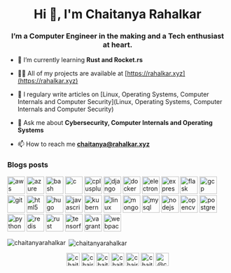 <h1 align="center">Hi 👋, I'm Chaitanya Rahalkar</h1>
<h3 align="center">I’m a Computer Engineer in the making and a Tech enthusiast at heart.</h3>

- 🌱 I’m currently learning **Rust and Rocket.rs**

- 👨‍💻 All of my projects are available at [https://rahalkar.xyz](https://rahalkar.xyz)

- 📝 I regulary write articles on [Linux, Operating Systems, Computer Internals and Computer Security](Linux, Operating Systems, Computer Internals and Computer Security)

- 💬 Ask me about **Cybersecurity, Computer Internals and Operating Systems**

- 📫 How to reach me **chaitanya@rahalkar.xyz**

### Blogs posts
<!-- BLOG-POST-LIST:START -->
<!-- BLOG-POST-LIST:END -->

<p align="left"><img src="https://devicons.github.io/devicon/devicon.git/icons/amazonwebservices/amazonwebservices-original-wordmark.svg" alt="aws" width="40" height="40"/> <img src="https://www.vectorlogo.zone/logos/microsoft_azure/microsoft_azure-icon.svg" alt="azure" width="40" height="40"/> <img src="https://www.vectorlogo.zone/logos/gnu_bash/gnu_bash-icon.svg" alt="bash" width="40" height="40"/> <img src="https://devicons.github.io/devicon/devicon.git/icons/c/c-original.svg" alt="c" width="40" height="40"/> <img src="https://devicons.github.io/devicon/devicon.git/icons/cplusplus/cplusplus-original.svg" alt="cplusplus" width="40" height="40"/> <img src="https://devicons.github.io/devicon/devicon.git/icons/django/django-original.svg" alt="django" width="40" height="40"/> <img src="https://devicons.github.io/devicon/devicon.git/icons/docker/docker-original-wordmark.svg" alt="docker" width="40" height="40"/> <img src="https://devicons.github.io/devicon/devicon.git/icons/electron/electron-original.svg" alt="electron" width="40" height="40"/> <img src="https://devicons.github.io/devicon/devicon.git/icons/express/express-original-wordmark.svg" alt="express" width="40" height="40"/> <img src="https://www.vectorlogo.zone/logos/pocoo_flask/pocoo_flask-icon.svg" alt="flask" width="40" height="40"/> <img src="https://www.vectorlogo.zone/logos/google_cloud/google_cloud-icon.svg" alt="gcp" width="40" height="40"/> <img src="https://www.vectorlogo.zone/logos/git-scm/git-scm-icon.svg" alt="git" width="40" height="40"/> <img src="https://devicons.github.io/devicon/devicon.git/icons/html5/html5-original-wordmark.svg" alt="html5" width="40" height="40"/> <img src="https://api.iconify.design/logos-hugo.svg" alt="hugo" width="40" height="40"/> <img src="https://devicons.github.io/devicon/devicon.git/icons/javascript/javascript-original.svg" alt="javascript" width="40" height="40"/> <img src="https://www.vectorlogo.zone/logos/kubernetes/kubernetes-icon.svg" alt="kubernetes" width="40" height="40"/> <img src="https://devicons.github.io/devicon/devicon.git/icons/linux/linux-original.svg" alt="linux" width="40" height="40"/> <img src="https://devicons.github.io/devicon/devicon.git/icons/mongodb/mongodb-original-wordmark.svg" alt="mongodb" width="40" height="40"/> <img src="https://devicons.github.io/devicon/devicon.git/icons/mysql/mysql-original-wordmark.svg" alt="mysql" width="40" height="40"/> <img src="https://devicons.github.io/devicon/devicon.git/icons/nodejs/nodejs-original-wordmark.svg" alt="nodejs" width="40" height="40"/> <img src="https://www.vectorlogo.zone/logos/opencv/opencv-icon.svg" alt="opencv" width="40" height="40"/> <img src="https://devicons.github.io/devicon/devicon.git/icons/postgresql/postgresql-original-wordmark.svg" alt="postgresql" width="40" height="40"/> <img src="https://devicons.github.io/devicon/devicon.git/icons/python/python-original.svg" alt="python" width="40" height="40"/> <img src="https://devicons.github.io/devicon/devicon.git/icons/redis/redis-original-wordmark.svg" alt="redis" width="40" height="40"/> <img src="https://devicons.github.io/devicon/devicon.git/icons/rust/rust-plain.svg" alt="rust" width="40" height="40"/> <img src="https://www.vectorlogo.zone/logos/tensorflow/tensorflow-icon.svg" alt="tensorflow" width="40" height="40"/> <img src="https://www.vectorlogo.zone/logos/vagrantup/vagrantup-icon.svg" alt="vagrant" width="40" height="40"/> <img src="https://devicons.github.io/devicon/devicon.git/icons/webpack/webpack-original.svg" alt="webpack" width="40" height="40"/></p><p><img align="left" src="https://github-readme-stats.vercel.app/api/top-langs/?username=chaitanyarahalkar&layout=compact&hide=html" alt="chaitanyarahalkar" /></p>

<p>&nbsp;<img align="center" src="https://github-readme-stats.vercel.app/api?username=chaitanyarahalkar&show_icons=true" alt="chaitanyarahalkar" /></p>

<p align="center">
<a href="https://dev.to/chaitanyarahalkar" target="blank"><img align="center" src="https://cdn.jsdelivr.net/npm/simple-icons@3.0.1/icons/dev-dot-to.svg" alt="chaitanyarahalkar" height="30" width="30" /></a>
<a href="https://twitter.com/chairahalkar" target="blank"><img align="center" src="https://cdn.jsdelivr.net/npm/simple-icons@3.0.1/icons/twitter.svg" alt="chairahalkar" height="30" width="30" /></a>
<a href="https://linkedin.com/in/chaitanyarahalkar" target="blank"><img align="center" src="https://cdn.jsdelivr.net/npm/simple-icons@3.0.1/icons/linkedin.svg" alt="chaitanyarahalkar" height="30" width="30" /></a>
<a href="https://stackoverflow.com/users/chaitanyarahalkar" target="blank"><img align="center" src="https://cdn.jsdelivr.net/npm/simple-icons@3.0.1/icons/stackoverflow.svg" alt="chaitanyarahalkar" height="30" width="30" /></a>
<a href="https://fb.com/chairahalkar" target="blank"><img align="center" src="https://cdn.jsdelivr.net/npm/simple-icons@3.0.1/icons/facebook.svg" alt="chairahalkar" height="30" width="30" /></a>
<a href="https://instagram.com/chaitanyarahalkar" target="blank"><img align="center" src="https://cdn.jsdelivr.net/npm/simple-icons@3.0.1/icons/instagram.svg" alt="chaitanyarahalkar" height="30" width="30" /></a>
<a href="https://medium.com/@chaitanyarahalkar" target="blank"><img align="center" src="https://cdn.jsdelivr.net/npm/simple-icons@3.0.1/icons/medium.svg" alt="@chaitanyarahalkar" height="30" width="30" /></a>
</p>
